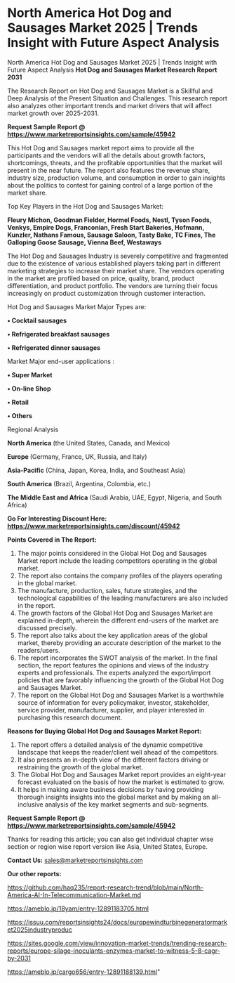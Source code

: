 # North America Hot Dog and Sausages Market 2025 | Trends Insight with Future Aspect Analysis
 North America Hot Dog and Sausages Market 2025 | Trends Insight with Future Aspect Analysis
<strong>Hot Dog and Sausages Market Research Report 2031</strong>

The Research Report on Hot Dog and Sausages Market is a Skillful and Deep Analysis of the Present Situation and Challenges. This research report also analyzes other important trends and market drivers that will affect market growth over 2025-2031.

<strong>Request Sample Report @ <a href=https://www.marketreportsinsights.com/sample/45942>https://www.marketreportsinsights.com/sample/45942</a></strong>

This Hot Dog and Sausages market report aims to provide all the participants and the vendors will all the details about growth factors, shortcomings, threats, and the profitable opportunities that the market will present in the near future. The report also features the revenue share, industry size, production volume, and consumption in order to gain insights about the politics to contest for gaining control of a large portion of the market share.

Top Key Players in the Hot Dog and Sausages Market:

<strong>Fleury Michon, Goodman Fielder, Hormel Foods, Nestl, Tyson Foods, Venkys, Empire Dogs, Franconian, Fresh Start Bakeries, Hofmann, Kunzler, Nathans Famous, Sausage Saloon, Tasty Bake, TC Fines, The Galloping Goose Sausage, Vienna Beef, Westaways</strong>

The Hot Dog and Sausages Industry is severely competitive and fragmented due to the existence of various established players taking part in different marketing strategies to increase their market share. The vendors operating in the market are profiled based on price, quality, brand, product differentiation, and product portfolio. The vendors are turning their focus increasingly on product customization through customer interaction.

Hot Dog and Sausages Market Major Types are:

<strong>•  Cocktail sausages

•  Refrigerated breakfast sausages

•  Refrigerated dinner sausages</strong>

Market Major end-user applications :

<strong>•  Super Market

•  On-line Shop

•  Retail

•  Others</strong>

Regional Analysis

</u><strong><b>North America</b></strong> (the United States, Canada, and Mexico)

<strong><b>Europe </b></strong>(Germany, France, UK, Russia, and Italy)

<strong><b>Asia-Pacific</b></strong> (China, Japan, Korea, India, and Southeast Asia)

<strong><b>South America</b></strong> (Brazil, Argentina, Colombia, etc.)

<strong><b>The Middle East and Africa</b></strong> (Saudi Arabia, UAE, Egypt, Nigeria, and South Africa)

<strong>Go For Interesting Discount Here: <a href=https://www.marketreportsinsights.com/discount/45942>https://www.marketreportsinsights.com/discount/45942</a></strong>

<strong>Points Covered in The Report:</strong>
<ol>
  <li>The major points considered in the Global Hot Dog and Sausages Market report include the leading competitors operating in the global market.</li>
  <li>The report also contains the company profiles of the players operating in the global market.</li>
  <li>The manufacture, production, sales, future strategies, and the technological capabilities of the leading manufacturers are also included in the report.</li>
  <li>The growth factors of the Global Hot Dog and Sausages Market are explained in-depth, wherein the different end-users of the market are discussed precisely.</li>
  <li>The report also talks about the key application areas of the global market, thereby providing an accurate description of the market to the readers/users.</li>
  <li>The report incorporates the SWOT analysis of the market. In the final section, the report features the opinions and views of the industry experts and professionals. The experts analyzed the export/import policies that are favorably influencing the growth of the Global Hot Dog and Sausages Market.</li>
  <li>The report on the Global Hot Dog and Sausages Market is a worthwhile source of information for every policymaker, investor, stakeholder, service provider, manufacturer, supplier, and player interested in purchasing this research document.</li>
</ol>
<strong>Reasons for Buying Global Hot Dog and Sausages Market Report:</strong>

<ol>
  <li>The report offers a detailed analysis of the dynamic competitive landscape that keeps the reader/client well ahead of the competitors.</li>
  <li>It also presents an in-depth view of the different factors driving or restraining the growth of the global market.</li>
  <li>The Global Hot Dog and Sausages Market report provides an eight-year forecast evaluated on the basis of how the market is estimated to grow.</li>
  <li>It helps in making aware business decisions by having providing thorough insights insights into the global market and by making an all-inclusive analysis of the key market segments and sub-segments.</li>
</ol>
<strong>Request Sample Report @ <a href=https://www.marketreportsinsights.com/sample/45942>https://www.marketreportsinsights.com/sample/45942</a></strong>


Thanks for reading this article; you can also get individual chapter wise section or region wise report version like Asia, United States, Europe.

<strong>Contact Us:</strong>
sales@marketreportsinsights.com

<strong>Our other reports:</strong>

<a href=https://github.com/haq235/report-research-trend/blob/main/North-America-AI-In-Telecommunication-Market.md>https://github.com/haq235/report-research-trend/blob/main/North-America-AI-In-Telecommunication-Market.md</a>

<a href=https://ameblo.jp/18yam/entry-12891183705.html>https://ameblo.jp/18yam/entry-12891183705.html</a>

<a href=https://issuu.com/reportsinsights24/docs/europewindturbinegeneratormarket2025industryproduc>https://issuu.com/reportsinsights24/docs/europewindturbinegeneratormarket2025industryproduc</a>

<a href=https://sites.google.com/view/innovation-market-trends/trending-research-reports/europe-silage-inoculants-enzymes-market-to-witness-5-8-cagr-by-2031>https://sites.google.com/view/innovation-market-trends/trending-research-reports/europe-silage-inoculants-enzymes-market-to-witness-5-8-cagr-by-2031</a>

<a href=https://ameblo.jp/cargo656/entry-12891188139.html>https://ameblo.jp/cargo656/entry-12891188139.html</a>"
